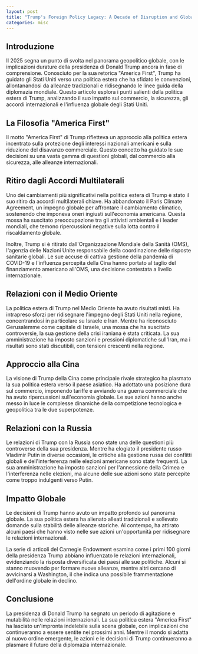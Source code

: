 ```yaml
---
layout: post
title: "Trump's Foreign Policy Legacy: A Decade of Disruption and Global Recalibration"
categories: misc
---
```


## **Introduzione**

Il 2025 segna un punto di svolta nel panorama geopolitico globale, con le implicazioni durature della presidenza di Donald Trump ancora in fase di comprensione. Conosciuto per la sua retorica "America First", Trump ha guidato gli Stati Uniti verso una politica estera che ha sfidato le convenzioni, allontanandosi da alleanze tradizionali e ridisegnando le linee guida della diplomazia mondiale. Questo articolo esplora i punti salienti della politica estera di Trump, analizzando il suo impatto sul commercio, la sicurezza, gli accordi internazionali e l'influenza globale degli Stati Uniti.

## **La Filosofia "America First"**

Il motto "America First" di Trump rifletteva un approccio alla politica estera incentrato sulla protezione degli interessi nazionali americani e sulla riduzione del disavanzo commerciale. Questo concetto ha guidato le sue decisioni su una vasta gamma di questioni globali, dal commercio alla sicurezza, alle alleanze internazionali.

## **Ritiro dagli Accordi Multilaterali**

Uno dei cambiamenti più significativi nella politica estera di Trump è stato il suo ritiro da accordi multilaterali chiave. Ha abbandonato il Paris Climate Agreement, un impegno globale per affrontare il cambiamento climatico, sostenendo che imponeva oneri ingiusti sull'economia americana. Questa mossa ha suscitato preoccupazione tra gli attivisti ambientali e i leader mondiali, che temono ripercussioni negative sulla lotta contro il riscaldamento globale.

Inoltre, Trump si è ritirato dall'Organizzazione Mondiale della Sanità (OMS), l'agenzia delle Nazioni Unite responsabile della coordinazione delle risposte sanitarie globali. Le sue accuse di cattiva gestione della pandemia di COVID-19 e l'influenza percepita della Cina hanno portato al taglio del finanziamento americano all'OMS, una decisione contestata a livello internazionale.

## **Relazioni con il Medio Oriente**

La politica estera di Trump nel Medio Oriente ha avuto risultati misti. Ha intrapreso sforzi per ridisegnare l'impegno degli Stati Uniti nella regione, concentrandosi in particolare su Israele e Iran. Mentre ha riconosciuto Gerusalemme come capitale di Israele, una mossa che ha suscitato controversie, la sua gestione della crisi iraniana è stata criticata. La sua amministrazione ha imposto sanzioni e pressioni diplomatiche sull'Iran, ma i risultati sono stati discutibili, con tensioni crescenti nella regione.

## **Approccio alla Cina**

La visione di Trump della Cina come principale rivale strategico ha plasmato la sua politica estera verso il paese asiatico. Ha adottato una posizione dura sul commercio, imponendo tariffe e avviando una guerra commerciale che ha avuto ripercussioni sull'economia globale. Le sue azioni hanno anche messo in luce le complesse dinamiche della competizione tecnologica e geopolitica tra le due superpotenze.

## **Relazioni con la Russia**

Le relazioni di Trump con la Russia sono state una delle questioni più controverse della sua presidenza. Mentre ha elogiato il presidente russo Vladimir Putin in diverse occasioni, le critiche alla gestione russa dei conflitti globali e dell'interferenza nelle elezioni americane sono state frequenti. La sua amministrazione ha imposto sanzioni per l'annessione della Crimea e l'interferenza nelle elezioni, ma alcune delle sue azioni sono state percepite come troppo indulgenti verso Putin.

## **Impatto Globale**

Le decisioni di Trump hanno avuto un impatto profondo sul panorama globale. La sua politica estera ha alienato alleati tradizionali e sollevato domande sulla stabilità delle alleanze storiche. Al contempo, ha attirato alcuni paesi che hanno visto nelle sue azioni un'opportunità per ridisegnare le relazioni internazionali.

La serie di articoli del Carnegie Endowment esamina come i primi 100 giorni della presidenza Trump abbiano influenzato le relazioni internazionali, evidenziando la risposta diversificata dei paesi alle sue politiche. Alcuni si stanno muovendo per formare nuove alleanze, mentre altri cercano di avvicinarsi a Washington, il che indica una possibile frammentazione dell'ordine globale in declino.

## **Conclusione**

La presidenza di Donald Trump ha segnato un periodo di agitazione e mutabilità nelle relazioni internazionali. La sua politica estera "America First" ha lasciato un'impronta indelebile sulla scena globale, con implicazioni che continueranno a essere sentite nei prossimi anni. Mentre il mondo si adatta al nuovo ordine emergente, le azioni e le decisioni di Trump continueranno a plasmare il futuro della diplomazia internazionale.